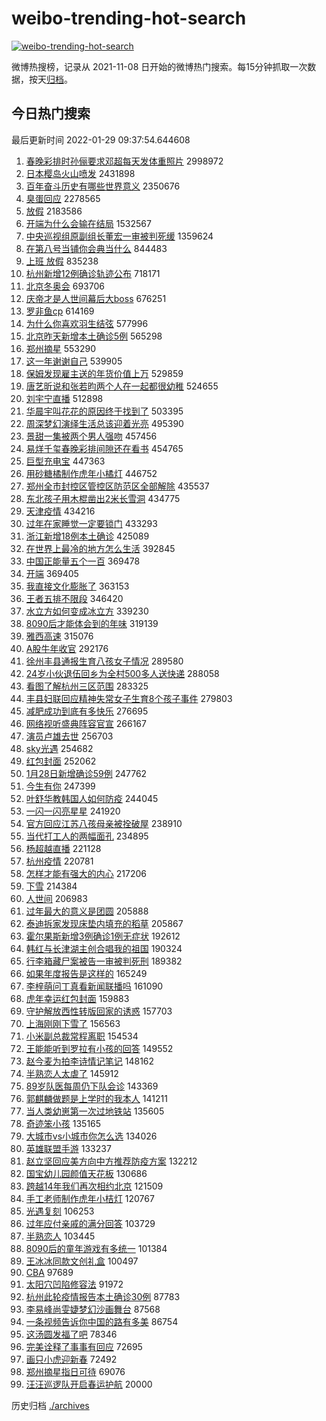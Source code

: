 # weibo-trending-hot-search

[![weibo-trending-hot-search](https://github.com/ameizi/weibo-trending-hot-search/actions/workflows/ci.yml/badge.svg)](https://github.com/ameizi/weibo-trending-hot-search/actions/workflows/ci.yml)

微博热搜榜，记录从 2021-11-08 日开始的微博热门搜索。每15分钟抓取一次数据，按天[归档](./archives)。

## 今日热门搜索

<!-- BEGIN --> 
最后更新时间 2022-01-29 09:37:54.644608 
1. [春晚彩排时孙俪要求邓超每天发体重照片](https://s.weibo.com/weibo?q=%E6%98%A5%E6%99%9A%E5%BD%A9%E6%8E%92%E6%97%B6%E5%AD%99%E4%BF%AA%E8%A6%81%E6%B1%82%E9%82%93%E8%B6%85%E6%AF%8F%E5%A4%A9%E5%8F%91%E4%BD%93%E9%87%8D%E7%85%A7%E7%89%87&Refer=top) 2998972
1. [日本樱岛火山喷发](https://s.weibo.com/weibo?q=%23%E6%97%A5%E6%9C%AC%E6%A8%B1%E5%B2%9B%E7%81%AB%E5%B1%B1%E5%96%B7%E5%8F%91%23&Refer=top) 2431898
1. [百年奋斗历史有哪些世界意义](https://s.weibo.com/weibo?q=%23%E7%99%BE%E5%B9%B4%E5%A5%8B%E6%96%97%E5%8E%86%E5%8F%B2%E6%9C%89%E5%93%AA%E4%BA%9B%E4%B8%96%E7%95%8C%E6%84%8F%E4%B9%89%23&Refer=top) 2350676
1. [臭蛋回应](https://s.weibo.com/weibo?q=%E8%87%AD%E8%9B%8B%E5%9B%9E%E5%BA%94&Refer=top) 2278565
1. [放假](https://s.weibo.com/weibo?q=%E6%94%BE%E5%81%87&Refer=top) 2183586
1. [开端为什么会输在结局](https://s.weibo.com/weibo?q=%23%E5%BC%80%E7%AB%AF%E4%B8%BA%E4%BB%80%E4%B9%88%E4%BC%9A%E8%BE%93%E5%9C%A8%E7%BB%93%E5%B1%80%23&Refer=top) 1532567
1. [中央巡视组原副组长董宏一审被判死缓](https://s.weibo.com/weibo?q=%23%E4%B8%AD%E5%A4%AE%E5%B7%A1%E8%A7%86%E7%BB%84%E5%8E%9F%E5%89%AF%E7%BB%84%E9%95%BF%E8%91%A3%E5%AE%8F%E4%B8%80%E5%AE%A1%E8%A2%AB%E5%88%A4%E6%AD%BB%E7%BC%93%23&Refer=top) 1359624
1. [在第八号当铺你会典当什么](https://s.weibo.com/weibo?q=%E5%9C%A8%E7%AC%AC%E5%85%AB%E5%8F%B7%E5%BD%93%E9%93%BA%E4%BD%A0%E4%BC%9A%E5%85%B8%E5%BD%93%E4%BB%80%E4%B9%88&Refer=top) 844483
1. [上班 放假](https://s.weibo.com/weibo?q=%E4%B8%8A%E7%8F%AD%20%E6%94%BE%E5%81%87&Refer=top) 835238
1. [杭州新增12例确诊轨迹公布](https://s.weibo.com/weibo?q=%23%E6%9D%AD%E5%B7%9E%E6%96%B0%E5%A2%9E12%E4%BE%8B%E7%A1%AE%E8%AF%8A%E8%BD%A8%E8%BF%B9%E5%85%AC%E5%B8%83%23&Refer=top) 718171
1. [北京冬奥会](https://s.weibo.com/weibo?q=%E5%8C%97%E4%BA%AC%E5%86%AC%E5%A5%A5%E4%BC%9A&Refer=top) 693706
1. [庆帝才是人世间幕后大boss](https://s.weibo.com/weibo?q=%23%E5%BA%86%E5%B8%9D%E6%89%8D%E6%98%AF%E4%BA%BA%E4%B8%96%E9%97%B4%E5%B9%95%E5%90%8E%E5%A4%A7boss%23&Refer=top) 676251
1. [罗非鱼cp](https://s.weibo.com/weibo?q=%E7%BD%97%E9%9D%9E%E9%B1%BCcp&Refer=top) 614169
1. [为什么你喜欢羽生结弦](https://s.weibo.com/weibo?q=%23%E4%B8%BA%E4%BB%80%E4%B9%88%E4%BD%A0%E5%96%9C%E6%AC%A2%E7%BE%BD%E7%94%9F%E7%BB%93%E5%BC%A6%23&Refer=top) 577996
1. [北京昨天新增本土确诊5例](https://s.weibo.com/weibo?q=%23%E5%8C%97%E4%BA%AC%E6%98%A8%E5%A4%A9%E6%96%B0%E5%A2%9E%E6%9C%AC%E5%9C%9F%E7%A1%AE%E8%AF%8A5%E4%BE%8B%23&Refer=top) 565298
1. [郑州摘星](https://s.weibo.com/weibo?q=%E9%83%91%E5%B7%9E%E6%91%98%E6%98%9F&Refer=top) 553290
1. [这一年谢谢自己](https://s.weibo.com/weibo?q=%23%E8%BF%99%E4%B8%80%E5%B9%B4%E8%B0%A2%E8%B0%A2%E8%87%AA%E5%B7%B1%23&Refer=top) 539905
1. [保姆发现雇主送的年货价值上万](https://s.weibo.com/weibo?q=%23%E4%BF%9D%E5%A7%86%E5%8F%91%E7%8E%B0%E9%9B%87%E4%B8%BB%E9%80%81%E7%9A%84%E5%B9%B4%E8%B4%A7%E4%BB%B7%E5%80%BC%E4%B8%8A%E4%B8%87%23&Refer=top) 529859
1. [唐艺昕说和张若昀两个人在一起都很幼稚](https://s.weibo.com/weibo?q=%23%E5%94%90%E8%89%BA%E6%98%95%E8%AF%B4%E5%92%8C%E5%BC%A0%E8%8B%A5%E6%98%80%E4%B8%A4%E4%B8%AA%E4%BA%BA%E5%9C%A8%E4%B8%80%E8%B5%B7%E9%83%BD%E5%BE%88%E5%B9%BC%E7%A8%9A%23&Refer=top) 524655
1. [刘宇宁直播](https://s.weibo.com/weibo?q=%23%E5%88%98%E5%AE%87%E5%AE%81%E7%9B%B4%E6%92%AD%23&Refer=top) 512898
1. [华晨宇叫花花的原因终于找到了](https://s.weibo.com/weibo?q=%23%E5%8D%8E%E6%99%A8%E5%AE%87%E5%8F%AB%E8%8A%B1%E8%8A%B1%E7%9A%84%E5%8E%9F%E5%9B%A0%E7%BB%88%E4%BA%8E%E6%89%BE%E5%88%B0%E4%BA%86%23&Refer=top) 503395
1. [周深梦幻演绎生活总该迎着光亮](https://s.weibo.com/weibo?q=%23%E5%91%A8%E6%B7%B1%E6%A2%A6%E5%B9%BB%E6%BC%94%E7%BB%8E%E7%94%9F%E6%B4%BB%E6%80%BB%E8%AF%A5%E8%BF%8E%E7%9D%80%E5%85%89%E4%BA%AE%23&Refer=top) 495390
1. [景甜一集被两个男人强吻](https://s.weibo.com/weibo?q=%23%E6%99%AF%E7%94%9C%E4%B8%80%E9%9B%86%E8%A2%AB%E4%B8%A4%E4%B8%AA%E7%94%B7%E4%BA%BA%E5%BC%BA%E5%90%BB%23&Refer=top) 457456
1. [易烊千玺春晚彩排间隙还在看书](https://s.weibo.com/weibo?q=%23%E6%98%93%E7%83%8A%E5%8D%83%E7%8E%BA%E6%98%A5%E6%99%9A%E5%BD%A9%E6%8E%92%E9%97%B4%E9%9A%99%E8%BF%98%E5%9C%A8%E7%9C%8B%E4%B9%A6%23&Refer=top) 454765
1. [巨型充电宝](https://s.weibo.com/weibo?q=%E5%B7%A8%E5%9E%8B%E5%85%85%E7%94%B5%E5%AE%9D&Refer=top) 447363
1. [用砂糖橘制作虎年小橘灯](https://s.weibo.com/weibo?q=%23%E7%94%A8%E7%A0%82%E7%B3%96%E6%A9%98%E5%88%B6%E4%BD%9C%E8%99%8E%E5%B9%B4%E5%B0%8F%E6%A9%98%E7%81%AF%23&Refer=top) 446752
1. [郑州全市封控区管控区防范区全部解除](https://s.weibo.com/weibo?q=%23%E9%83%91%E5%B7%9E%E5%85%A8%E5%B8%82%E5%B0%81%E6%8E%A7%E5%8C%BA%E7%AE%A1%E6%8E%A7%E5%8C%BA%E9%98%B2%E8%8C%83%E5%8C%BA%E5%85%A8%E9%83%A8%E8%A7%A3%E9%99%A4%23&Refer=top) 435537
1. [东北孩子用木棍凿出2米长雪洞](https://s.weibo.com/weibo?q=%23%E4%B8%9C%E5%8C%97%E5%AD%A9%E5%AD%90%E7%94%A8%E6%9C%A8%E6%A3%8D%E5%87%BF%E5%87%BA2%E7%B1%B3%E9%95%BF%E9%9B%AA%E6%B4%9E%23&Refer=top) 434775
1. [天津疫情](https://s.weibo.com/weibo?q=%23%E5%A4%A9%E6%B4%A5%E7%96%AB%E6%83%85%23&Refer=top) 434216
1. [过年在家睡觉一定要锁门](https://s.weibo.com/weibo?q=%23%E8%BF%87%E5%B9%B4%E5%9C%A8%E5%AE%B6%E7%9D%A1%E8%A7%89%E4%B8%80%E5%AE%9A%E8%A6%81%E9%94%81%E9%97%A8%23&Refer=top) 433293
1. [浙江新增18例本土确诊](https://s.weibo.com/weibo?q=%23%E6%B5%99%E6%B1%9F%E6%96%B0%E5%A2%9E18%E4%BE%8B%E6%9C%AC%E5%9C%9F%E7%A1%AE%E8%AF%8A%23&Refer=top) 425089
1. [在世界上最冷的地方怎么生活](https://s.weibo.com/weibo?q=%23%E5%9C%A8%E4%B8%96%E7%95%8C%E4%B8%8A%E6%9C%80%E5%86%B7%E7%9A%84%E5%9C%B0%E6%96%B9%E6%80%8E%E4%B9%88%E7%94%9F%E6%B4%BB%23&Refer=top) 392845
1. [中国正能量五个一百](https://s.weibo.com/weibo?q=%23%E4%B8%AD%E5%9B%BD%E6%AD%A3%E8%83%BD%E9%87%8F%E4%BA%94%E4%B8%AA%E4%B8%80%E7%99%BE%23&Refer=top) 369478
1. [开端](https://s.weibo.com/weibo?q=%E5%BC%80%E7%AB%AF&Refer=top) 369405
1. [我直接文化膨胀了](https://s.weibo.com/weibo?q=%23%E6%88%91%E7%9B%B4%E6%8E%A5%E6%96%87%E5%8C%96%E8%86%A8%E8%83%80%E4%BA%86%23&Refer=top) 363153
1. [王者五排不限段](https://s.weibo.com/weibo?q=%23%E7%8E%8B%E8%80%85%E4%BA%94%E6%8E%92%E4%B8%8D%E9%99%90%E6%AE%B5%23&Refer=top) 346420
1. [水立方如何变成冰立方](https://s.weibo.com/weibo?q=%E6%B0%B4%E7%AB%8B%E6%96%B9%E5%A6%82%E4%BD%95%E5%8F%98%E6%88%90%E5%86%B0%E7%AB%8B%E6%96%B9&Refer=top) 339230
1. [8090后才能体会到的年味](https://s.weibo.com/weibo?q=%238090%E5%90%8E%E6%89%8D%E8%83%BD%E4%BD%93%E4%BC%9A%E5%88%B0%E7%9A%84%E5%B9%B4%E5%91%B3%23&Refer=top) 319139
1. [雅西高速](https://s.weibo.com/weibo?q=%E9%9B%85%E8%A5%BF%E9%AB%98%E9%80%9F&Refer=top) 315076
1. [A股牛年收官](https://s.weibo.com/weibo?q=A%E8%82%A1%E7%89%9B%E5%B9%B4%E6%94%B6%E5%AE%98&Refer=top) 292176
1. [徐州丰县通报生育八孩女子情况](https://s.weibo.com/weibo?q=%23%E5%BE%90%E5%B7%9E%E4%B8%B0%E5%8E%BF%E9%80%9A%E6%8A%A5%E7%94%9F%E8%82%B2%E5%85%AB%E5%AD%A9%E5%A5%B3%E5%AD%90%E6%83%85%E5%86%B5%23&Refer=top) 289580
1. [24岁小伙退伍回乡为全村500多人送快递](https://s.weibo.com/weibo?q=%2324%E5%B2%81%E5%B0%8F%E4%BC%99%E9%80%80%E4%BC%8D%E5%9B%9E%E4%B9%A1%E4%B8%BA%E5%85%A8%E6%9D%91500%E5%A4%9A%E4%BA%BA%E9%80%81%E5%BF%AB%E9%80%92%23&Refer=top) 288058
1. [看图了解杭州三区范围](https://s.weibo.com/weibo?q=%23%E7%9C%8B%E5%9B%BE%E4%BA%86%E8%A7%A3%E6%9D%AD%E5%B7%9E%E4%B8%89%E5%8C%BA%E8%8C%83%E5%9B%B4%23&Refer=top) 283325
1. [丰县妇联回应精神失常女子生育8个孩子事件](https://s.weibo.com/weibo?q=%23%E4%B8%B0%E5%8E%BF%E5%A6%87%E8%81%94%E5%9B%9E%E5%BA%94%E7%B2%BE%E7%A5%9E%E5%A4%B1%E5%B8%B8%E5%A5%B3%E5%AD%90%E7%94%9F%E8%82%B28%E4%B8%AA%E5%AD%A9%E5%AD%90%E4%BA%8B%E4%BB%B6%23&Refer=top) 279803
1. [减肥成功到底有多快乐](https://s.weibo.com/weibo?q=%E5%87%8F%E8%82%A5%E6%88%90%E5%8A%9F%E5%88%B0%E5%BA%95%E6%9C%89%E5%A4%9A%E5%BF%AB%E4%B9%90&Refer=top) 276695
1. [网络视听盛典阵容官宣](https://s.weibo.com/weibo?q=%23%E7%BD%91%E7%BB%9C%E8%A7%86%E5%90%AC%E7%9B%9B%E5%85%B8%E9%98%B5%E5%AE%B9%E5%AE%98%E5%AE%A3%23&Refer=top) 266167
1. [演员卢雄去世](https://s.weibo.com/weibo?q=%23%E6%BC%94%E5%91%98%E5%8D%A2%E9%9B%84%E5%8E%BB%E4%B8%96%23&Refer=top) 256703
1. [sky光遇](https://s.weibo.com/weibo?q=%23sky%E5%85%89%E9%81%87%23&Refer=top) 254682
1. [红包封面](https://s.weibo.com/weibo?q=%23%E7%BA%A2%E5%8C%85%E5%B0%81%E9%9D%A2%23&Refer=top) 252062
1. [1月28日新增确诊59例](https://s.weibo.com/weibo?q=%231%E6%9C%8828%E6%97%A5%E6%96%B0%E5%A2%9E%E7%A1%AE%E8%AF%8A59%E4%BE%8B%23&Refer=top) 247762
1. [今生有你](https://s.weibo.com/weibo?q=%E4%BB%8A%E7%94%9F%E6%9C%89%E4%BD%A0&Refer=top) 247399
1. [叶舒华教韩国人如何防疫](https://s.weibo.com/weibo?q=%23%E5%8F%B6%E8%88%92%E5%8D%8E%E6%95%99%E9%9F%A9%E5%9B%BD%E4%BA%BA%E5%A6%82%E4%BD%95%E9%98%B2%E7%96%AB%23&Refer=top) 244045
1. [一闪一闪亮星星](https://s.weibo.com/weibo?q=%E4%B8%80%E9%97%AA%E4%B8%80%E9%97%AA%E4%BA%AE%E6%98%9F%E6%98%9F&Refer=top) 241920
1. [官方回应江苏八孩母亲被拴破屋](https://s.weibo.com/weibo?q=%23%E5%AE%98%E6%96%B9%E5%9B%9E%E5%BA%94%E6%B1%9F%E8%8B%8F%E5%85%AB%E5%AD%A9%E6%AF%8D%E4%BA%B2%E8%A2%AB%E6%8B%B4%E7%A0%B4%E5%B1%8B%23&Refer=top) 238910
1. [当代打工人的两幅面孔](https://s.weibo.com/weibo?q=%E5%BD%93%E4%BB%A3%E6%89%93%E5%B7%A5%E4%BA%BA%E7%9A%84%E4%B8%A4%E5%B9%85%E9%9D%A2%E5%AD%94&Refer=top) 234895
1. [杨超越直播](https://s.weibo.com/weibo?q=%23%E6%9D%A8%E8%B6%85%E8%B6%8A%E7%9B%B4%E6%92%AD%23&Refer=top) 221128
1. [杭州疫情](https://s.weibo.com/weibo?q=%23%E6%9D%AD%E5%B7%9E%E7%96%AB%E6%83%85%23&Refer=top) 220781
1. [怎样才能有强大的内心](https://s.weibo.com/weibo?q=%23%E6%80%8E%E6%A0%B7%E6%89%8D%E8%83%BD%E6%9C%89%E5%BC%BA%E5%A4%A7%E7%9A%84%E5%86%85%E5%BF%83%23&Refer=top) 217206
1. [下雪](https://s.weibo.com/weibo?q=%E4%B8%8B%E9%9B%AA&Refer=top) 214384
1. [人世间](https://s.weibo.com/weibo?q=%E4%BA%BA%E4%B8%96%E9%97%B4&Refer=top) 206983
1. [过年最大的意义是团圆](https://s.weibo.com/weibo?q=%23%E8%BF%87%E5%B9%B4%E6%9C%80%E5%A4%A7%E7%9A%84%E6%84%8F%E4%B9%89%E6%98%AF%E5%9B%A2%E5%9C%86%23&Refer=top) 205888
1. [泰迪拆家发现床垫内填充的稻草](https://s.weibo.com/weibo?q=%23%E6%B3%B0%E8%BF%AA%E6%8B%86%E5%AE%B6%E5%8F%91%E7%8E%B0%E5%BA%8A%E5%9E%AB%E5%86%85%E5%A1%AB%E5%85%85%E7%9A%84%E7%A8%BB%E8%8D%89%23&Refer=top) 205867
1. [霍尔果斯新增3例确诊1例无症状](https://s.weibo.com/weibo?q=%23%E9%9C%8D%E5%B0%94%E6%9E%9C%E6%96%AF%E6%96%B0%E5%A2%9E3%E4%BE%8B%E7%A1%AE%E8%AF%8A1%E4%BE%8B%E6%97%A0%E7%97%87%E7%8A%B6%23&Refer=top) 192612
1. [韩红与长津湖主创合唱我的祖国](https://s.weibo.com/weibo?q=%E9%9F%A9%E7%BA%A2%E4%B8%8E%E9%95%BF%E6%B4%A5%E6%B9%96%E4%B8%BB%E5%88%9B%E5%90%88%E5%94%B1%E6%88%91%E7%9A%84%E7%A5%96%E5%9B%BD&Refer=top) 190324
1. [行李箱藏尸案被告一审被判死刑](https://s.weibo.com/weibo?q=%23%E8%A1%8C%E6%9D%8E%E7%AE%B1%E8%97%8F%E5%B0%B8%E6%A1%88%E8%A2%AB%E5%91%8A%E4%B8%80%E5%AE%A1%E8%A2%AB%E5%88%A4%E6%AD%BB%E5%88%91%23&Refer=top) 189382
1. [如果年度报告是这样的](https://s.weibo.com/weibo?q=%23%E5%A6%82%E6%9E%9C%E5%B9%B4%E5%BA%A6%E6%8A%A5%E5%91%8A%E6%98%AF%E8%BF%99%E6%A0%B7%E7%9A%84%23&Refer=top) 165249
1. [李梓萌问丁真看新闻联播吗](https://s.weibo.com/weibo?q=%23%E6%9D%8E%E6%A2%93%E8%90%8C%E9%97%AE%E4%B8%81%E7%9C%9F%E7%9C%8B%E6%96%B0%E9%97%BB%E8%81%94%E6%92%AD%E5%90%97%23&Refer=top) 161090
1. [虎年幸运红包封面](https://s.weibo.com/weibo?q=%23%E8%99%8E%E5%B9%B4%E5%B9%B8%E8%BF%90%E7%BA%A2%E5%8C%85%E5%B0%81%E9%9D%A2%23&Refer=top) 159883
1. [守护解放西性转版回家的诱惑](https://s.weibo.com/weibo?q=%23%E5%AE%88%E6%8A%A4%E8%A7%A3%E6%94%BE%E8%A5%BF%E6%80%A7%E8%BD%AC%E7%89%88%E5%9B%9E%E5%AE%B6%E7%9A%84%E8%AF%B1%E6%83%91%23&Refer=top) 157703
1. [上海刚刚下雪了](https://s.weibo.com/weibo?q=%23%E4%B8%8A%E6%B5%B7%E5%88%9A%E5%88%9A%E4%B8%8B%E9%9B%AA%E4%BA%86%23&Refer=top) 156563
1. [小米副总裁常程离职](https://s.weibo.com/weibo?q=%23%E5%B0%8F%E7%B1%B3%E5%89%AF%E6%80%BB%E8%A3%81%E5%B8%B8%E7%A8%8B%E7%A6%BB%E8%81%8C%23&Refer=top) 154534
1. [王能能听到罗拉有小孩的回答](https://s.weibo.com/weibo?q=%23%E7%8E%8B%E8%83%BD%E8%83%BD%E5%90%AC%E5%88%B0%E7%BD%97%E6%8B%89%E6%9C%89%E5%B0%8F%E5%AD%A9%E7%9A%84%E5%9B%9E%E7%AD%94%23&Refer=top) 149552
1. [赵今麦为拍李诗情记笔记](https://s.weibo.com/weibo?q=%23%E8%B5%B5%E4%BB%8A%E9%BA%A6%E4%B8%BA%E6%8B%8D%E6%9D%8E%E8%AF%97%E6%83%85%E8%AE%B0%E7%AC%94%E8%AE%B0%23&Refer=top) 148162
1. [半熟恋人太虐了](https://s.weibo.com/weibo?q=%23%E5%8D%8A%E7%86%9F%E6%81%8B%E4%BA%BA%E5%A4%AA%E8%99%90%E4%BA%86%23&Refer=top) 145912
1. [89岁队医每周仍下队会诊](https://s.weibo.com/weibo?q=%2389%E5%B2%81%E9%98%9F%E5%8C%BB%E6%AF%8F%E5%91%A8%E4%BB%8D%E4%B8%8B%E9%98%9F%E4%BC%9A%E8%AF%8A%23&Refer=top) 143369
1. [郭麒麟做题是上学时的我本人](https://s.weibo.com/weibo?q=%23%E9%83%AD%E9%BA%92%E9%BA%9F%E5%81%9A%E9%A2%98%E6%98%AF%E4%B8%8A%E5%AD%A6%E6%97%B6%E7%9A%84%E6%88%91%E6%9C%AC%E4%BA%BA%23&Refer=top) 141211
1. [当人类幼崽第一次过地铁站](https://s.weibo.com/weibo?q=%23%E5%BD%93%E4%BA%BA%E7%B1%BB%E5%B9%BC%E5%B4%BD%E7%AC%AC%E4%B8%80%E6%AC%A1%E8%BF%87%E5%9C%B0%E9%93%81%E7%AB%99%23&Refer=top) 135605
1. [奇迹笨小孩](https://s.weibo.com/weibo?q=%E5%A5%87%E8%BF%B9%E7%AC%A8%E5%B0%8F%E5%AD%A9&Refer=top) 135165
1. [大城市vs小城市你怎么选](https://s.weibo.com/weibo?q=%23%E5%A4%A7%E5%9F%8E%E5%B8%82vs%E5%B0%8F%E5%9F%8E%E5%B8%82%E4%BD%A0%E6%80%8E%E4%B9%88%E9%80%89%23&Refer=top) 134026
1. [英雄联盟手游](https://s.weibo.com/weibo?q=%23%E8%8B%B1%E9%9B%84%E8%81%94%E7%9B%9F%E6%89%8B%E6%B8%B8%23&Refer=top) 133237
1. [赵立坚回应美方向中方推荐防疫方案](https://s.weibo.com/weibo?q=%23%E8%B5%B5%E7%AB%8B%E5%9D%9A%E5%9B%9E%E5%BA%94%E7%BE%8E%E6%96%B9%E5%90%91%E4%B8%AD%E6%96%B9%E6%8E%A8%E8%8D%90%E9%98%B2%E7%96%AB%E6%96%B9%E6%A1%88%23&Refer=top) 132212
1. [国宝幼儿园颜值天花板](https://s.weibo.com/weibo?q=%23%E5%9B%BD%E5%AE%9D%E5%B9%BC%E5%84%BF%E5%9B%AD%E9%A2%9C%E5%80%BC%E5%A4%A9%E8%8A%B1%E6%9D%BF%23&Refer=top) 130686
1. [跨越14年我们再次相约北京](https://s.weibo.com/weibo?q=%23%E8%B7%A8%E8%B6%8A14%E5%B9%B4%E6%88%91%E4%BB%AC%E5%86%8D%E6%AC%A1%E7%9B%B8%E7%BA%A6%E5%8C%97%E4%BA%AC%23&Refer=top) 121509
1. [手工老师制作虎年小桔灯](https://s.weibo.com/weibo?q=%23%E6%89%8B%E5%B7%A5%E8%80%81%E5%B8%88%E5%88%B6%E4%BD%9C%E8%99%8E%E5%B9%B4%E5%B0%8F%E6%A1%94%E7%81%AF%23&Refer=top) 120767
1. [光遇复刻](https://s.weibo.com/weibo?q=%E5%85%89%E9%81%87%E5%A4%8D%E5%88%BB&Refer=top) 106253
1. [过年应付亲戚的满分回答](https://s.weibo.com/weibo?q=%23%E8%BF%87%E5%B9%B4%E5%BA%94%E4%BB%98%E4%BA%B2%E6%88%9A%E7%9A%84%E6%BB%A1%E5%88%86%E5%9B%9E%E7%AD%94%23&Refer=top) 103729
1. [半熟恋人](https://s.weibo.com/weibo?q=%E5%8D%8A%E7%86%9F%E6%81%8B%E4%BA%BA&Refer=top) 103445
1. [8090后的童年游戏有多统一](https://s.weibo.com/weibo?q=%238090%E5%90%8E%E7%9A%84%E7%AB%A5%E5%B9%B4%E6%B8%B8%E6%88%8F%E6%9C%89%E5%A4%9A%E7%BB%9F%E4%B8%80%23&Refer=top) 101384
1. [王冰冰同款文创礼盒](https://s.weibo.com/weibo?q=%23%E7%8E%8B%E5%86%B0%E5%86%B0%E5%90%8C%E6%AC%BE%E6%96%87%E5%88%9B%E7%A4%BC%E7%9B%92%23&Refer=top) 100497
1. [CBA](https://s.weibo.com/weibo?q=CBA&Refer=top) 97689
1. [太阳穴凹陷修容法](https://s.weibo.com/weibo?q=%23%E5%A4%AA%E9%98%B3%E7%A9%B4%E5%87%B9%E9%99%B7%E4%BF%AE%E5%AE%B9%E6%B3%95%23&Refer=top) 91972
1. [杭州此轮疫情报告本土确诊30例](https://s.weibo.com/weibo?q=%23%E6%9D%AD%E5%B7%9E%E6%AD%A4%E8%BD%AE%E7%96%AB%E6%83%85%E6%8A%A5%E5%91%8A%E6%9C%AC%E5%9C%9F%E7%A1%AE%E8%AF%8A30%E4%BE%8B%23&Refer=top) 87783
1. [李易峰尚雯婕梦幻沙画舞台](https://s.weibo.com/weibo?q=%23%E6%9D%8E%E6%98%93%E5%B3%B0%E5%B0%9A%E9%9B%AF%E5%A9%95%E6%A2%A6%E5%B9%BB%E6%B2%99%E7%94%BB%E8%88%9E%E5%8F%B0%23&Refer=top) 87568
1. [一条视频告诉你中国的路有多美](https://s.weibo.com/weibo?q=%23%E4%B8%80%E6%9D%A1%E8%A7%86%E9%A2%91%E5%91%8A%E8%AF%89%E4%BD%A0%E4%B8%AD%E5%9B%BD%E7%9A%84%E8%B7%AF%E6%9C%89%E5%A4%9A%E7%BE%8E%23&Refer=top) 86754
1. [这汤圆发福了吧](https://s.weibo.com/weibo?q=%23%E8%BF%99%E6%B1%A4%E5%9C%86%E5%8F%91%E7%A6%8F%E4%BA%86%E5%90%A7%23&Refer=top) 78346
1. [完美诠释了事事有回应](https://s.weibo.com/weibo?q=%23%E5%AE%8C%E7%BE%8E%E8%AF%A0%E9%87%8A%E4%BA%86%E4%BA%8B%E4%BA%8B%E6%9C%89%E5%9B%9E%E5%BA%94%23&Refer=top) 72695
1. [画只小虎迎新春](https://s.weibo.com/weibo?q=%23%E7%94%BB%E5%8F%AA%E5%B0%8F%E8%99%8E%E8%BF%8E%E6%96%B0%E6%98%A5%23&Refer=top) 72492
1. [郑州摘星指日可待](https://s.weibo.com/weibo?q=%23%E9%83%91%E5%B7%9E%E6%91%98%E6%98%9F%E6%8C%87%E6%97%A5%E5%8F%AF%E5%BE%85%23&Refer=top) 69076
1. [汪汪巡逻队开启春运护航](https://s.weibo.com/weibo?q=%23%E6%B1%AA%E6%B1%AA%E5%B7%A1%E9%80%BB%E9%98%9F%E5%BC%80%E5%90%AF%E6%98%A5%E8%BF%90%E6%8A%A4%E8%88%AA%23&Refer=top) 20000
<!-- END -->

历史归档 [./archives](./archives)

